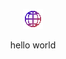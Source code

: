 <p align="center"><img src="./globe.gif" width="32" height="32" /></p>
<p align="center">hello world</p>
